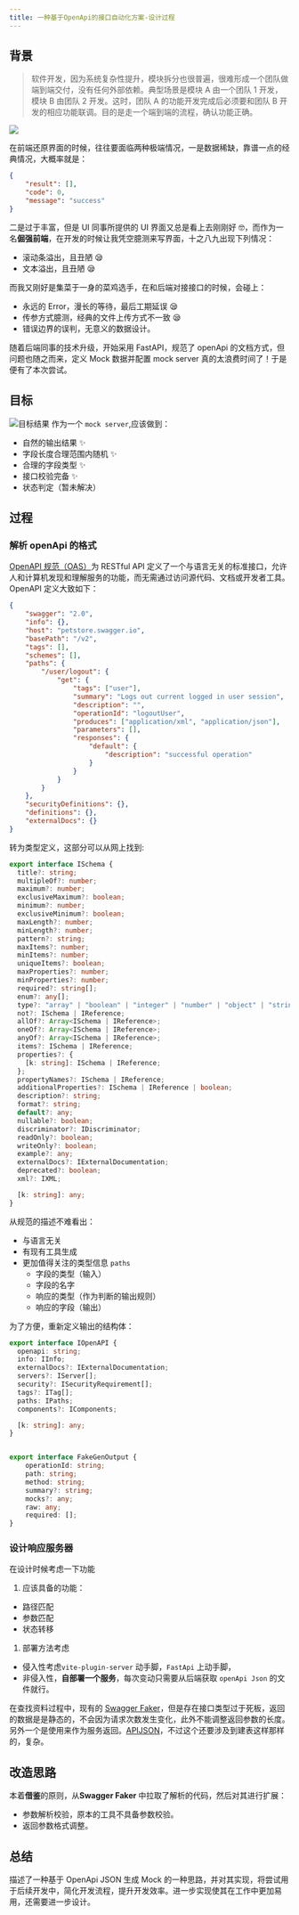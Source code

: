 ```yaml
---
title: 一种基于OpenApi的接口自动化方案-设计过程
---
```

## 背景

> 软件开发，因为系统复杂性提升，模块拆分也很普遍，很难形成一个团队做端到端交付，没有任何外部依赖。典型场景是模块 A 由一个团队 1 开发，模块 B 由团队 2 开发。这时，团队 A 的功能开发完成后必须要和团队 B 开发的相应功能联调。目的是走一个端到端的流程，确认功能正确。

![](media/m_a14d056f17c4736c2e9bd686b62293cc_r.png)

在前端还原界面的时候，往往要面临两种极端情况，一是数据稀缺，靠谱一点的经典情况，大概率就是：

```json
{
	"result": [],
	"code": 0,
	"message": "success"
}
```

二是过于丰富，但是 UI 同事所提供的 UI 界面又总是看上去刚刚好 🤓，而作为一名**倔强前端**，在开发的时候让我凭空臆测来写界面，十之八九出现下列情况：

- 滚动条溢出，且丑陋 😪
- 文本溢出，且丑陋 😪

而我又刚好是集菜于一身的菜鸡选手，在和后端对接接口的时候，会碰上：

- 永远的 Error，漫长的等待，最后工期延误 😪
- 传参方式臆测，经典的文件上传方式不一致 😪
- 错误边界的误判，无意义的数据设计。

随着后端同事的技术升级，开始采用 FastAPI，规范了 openApi 的文档方式，但问题也随之而来，定义 Mock 数据并配置 mock server 真的太浪费时间了！于是便有了本次尝试。

## 目标

![目标结果](media/目标结果.png)
作为一个 `mock server`,应该做到：

- 自然的输出结果 ✨
- 字段长度合理范围内随机 ✨
- 合理的字段类型 ✨
- 接口校验完备 ✨
- 状态判定（暂未解决）

## 过程

### 解析 openApi 的格式

[ OpenAPI 规范（OAS）](https://swagger.io/specification/)为 RESTful API 定义了一个与语言无关的标准接口，允许人和计算机发现和理解服务的功能，而无需通过访问源代码、文档或开发者工具。OpenAPI 定义大致如下：

```json
{
	"swagger": "2.0",
	"info": {},
	"host": "petstore.swagger.io",
	"basePath": "/v2",
	"tags": [],
	"schemes": [],
	"paths": {
		"/user/logout": {
			"get": {
				"tags": ["user"],
				"summary": "Logs out current logged in user session",
				"description": "",
				"operationId": "logoutUser",
				"produces": ["application/xml", "application/json"],
				"parameters": [],
				"responses": {
					"default": {
						"description": "successful operation"
					}
				}
			}
		}
	},
	"securityDefinitions": {},
	"definitions": {},
	"externalDocs": {}
}
```

转为类型定义，这部分可以从网上找到:

```typescript
export interface ISchema {
  title?: string;
  multipleOf?: number;
  maximum?: number;
  exclusiveMaximum?: boolean;
  minimum?: number;
  exclusiveMinimum?: boolean;
  maxLength?: number;
  minLength?: number;
  pattern?: string;
  maxItems?: number;
  minItems?: number;
  uniqueItems?: boolean;
  maxProperties?: number;
  minProperties?: number;
  required?: string[];
  enum?: any[];
  type?: "array" | "boolean" | "integer" | "number" | "object" | "string";
  not?: ISchema | IReference;
  allOf?: Array<ISchema | IReference>;
  oneOf?: Array<ISchema | IReference>;
  anyOf?: Array<ISchema | IReference>;
  items?: ISchema | IReference;
  properties?: {
    [k: string]: ISchema | IReference;
  };
  propertyNames?: ISchema | IReference;
  additionalProperties?: ISchema | IReference | boolean;
  description?: string;
  format?: string;
  default?: any;
  nullable?: boolean;
  discriminator?: IDiscriminator;
  readOnly?: boolean;
  writeOnly?: boolean;
  example?: any;
  externalDocs?: IExternalDocumentation;
  deprecated?: boolean;
  xml?: IXML;

  [k: string]: any;
}
```

从规范的描述不难看出：

- 与语言无关
- 有现有工具生成
- 更加值得关注的类型信息 `paths`
	- 字段的类型（输入）
	- 字段的名字
	- 响应的类型（作为判断的输出规则）
	- 响应的字段（输出）

为了方便，重新定义输出的结构体：

```typescript
export interface IOpenAPI {
  openapi: string;
  info: IInfo;
  externalDocs?: IExternalDocumentation;
  servers?: IServer[];
  security?: ISecurityRequirement[];
  tags?: ITag[];
  paths: IPaths;
  components?: IComponents;

  [k: string]: any;
}


export interface FakeGenOutput {
    operationId: string;
    path: string;
    method: string;
    summary?: string;
    mocks?: any;
    raw: any;
	required: [];
}

```

### 设计响应服务器

在设计时候考虑一下功能

1. 应该具备的功能：

- 路径匹配
- 参数匹配
- 状态转移

1. 部署方法考虑

- 侵入性考虑`vite-plugin-server` 动手脚，`FastApi` 上动手脚，
- 非侵入性，**自部署一个服务**，每次变动只需要从后端获取 `openApi Json` 的文件就行。

在查找资料过程中，现有的 [Swagger Faker](https://github.com/reeli/swagger-faker)，但是存在接口类型过于死板，返回的数据是是静态的，不会因为请求次数发生变化，此外不能调整返回参数的长度。另外一个是使用来作为服务返回。[APIJSON](https://github.com/Tencent/APIJSON)，不过这个还要涉及到建表这样那样的，复杂。

## 改造思路

本着**借鉴**的原则，从**Swagger Faker** 中拉取了解析的代码，然后对其进行扩展：

- 参数解析校验，原本的工具不具备参数校验。
- 返回参数格式调整。

## 总结

描述了一种基于 OpenApi JSON 生成 Mock 的一种思路，并对其实现，将尝试用于后续开发中，简化开发流程，提升开发效率。进一步实现使其在工作中更加易用，还需要进一步设计。
